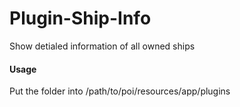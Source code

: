 # Plugin-Ship-Info
Show detialed information of all owned ships
#### Usage
Put the folder into /path/to/poi/resources/app/plugins
